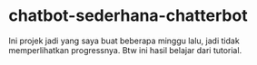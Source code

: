 # chatbot-sederhana-chatterbot
Ini projek jadi yang saya buat beberapa minggu lalu, jadi tidak memperlihatkan progressnya. Btw ini hasil belajar dari tutorial.
